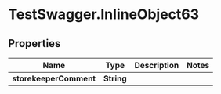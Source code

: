 # TestSwagger.InlineObject63

## Properties

Name | Type | Description | Notes
------------ | ------------- | ------------- | -------------
**storekeeperComment** | **String** |  | 


